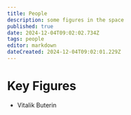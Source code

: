 ```yaml
---
title: People
description: some figures in the space
published: true
date: 2024-12-04T09:02:02.734Z
tags: people
editor: markdown
dateCreated: 2024-12-04T09:02:01.229Z
---
```


# Key Figures
* Vitalik Buterin

